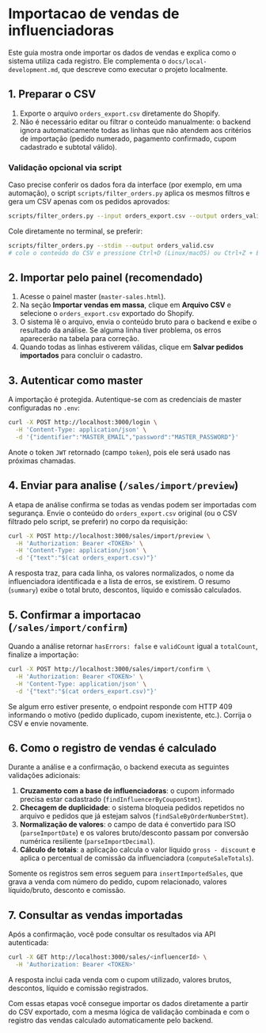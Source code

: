 # Importacao de vendas de influenciadoras

Este guia mostra onde importar os dados de vendas e explica como o sistema utiliza cada registro. Ele complementa o `docs/local-development.md`, que descreve como executar o projeto localmente.

## 1. Preparar o CSV

1. Exporte o arquivo `orders_export.csv` diretamente do Shopify.
2. Não é necessário editar ou filtrar o conteúdo manualmente: o backend ignora automaticamente todas as linhas que não atendem aos critérios de importação (pedido numerado, pagamento confirmado, cupom cadastrado e subtotal válido).

### Validação opcional via script

Caso precise conferir os dados fora da interface (por exemplo, em uma automação), o script `scripts/filter_orders.py` aplica os mesmos filtros e gera um CSV apenas com os pedidos aprovados:

```bash
scripts/filter_orders.py --input orders_export.csv --output orders_valid.csv
```

Cole diretamente no terminal, se preferir:

```bash
scripts/filter_orders.py --stdin --output orders_valid.csv
# cole o conteúdo do CSV e pressione Ctrl+D (Linux/macOS) ou Ctrl+Z + Enter (Windows)
```

## 2. Importar pelo painel (recomendado)

1. Acesse o painel master (`master-sales.html`).
2. Na seção **Importar vendas em massa**, clique em **Arquivo CSV** e selecione o `orders_export.csv` exportado do Shopify.
3. O sistema lê o arquivo, envia o conteúdo bruto para o backend e exibe o resultado da análise. Se alguma linha tiver problema, os erros aparecerão na tabela para correção.
4. Quando todas as linhas estiverem válidas, clique em **Salvar pedidos importados** para concluir o cadastro.

## 3. Autenticar como master

A importação é protegida. Autentique-se com as credenciais de master configuradas no `.env`:

```bash
curl -X POST http://localhost:3000/login \
  -H 'Content-Type: application/json' \
  -d '{"identifier":"MASTER_EMAIL","password":"MASTER_PASSWORD"}'
```

Anote o token `JWT` retornado (campo `token`), pois ele será usado nas próximas chamadas.

## 4. Enviar para analise (`/sales/import/preview`)

A etapa de análise confirma se todas as vendas podem ser importadas com segurança. Envie o conteúdo do `orders_export.csv` original (ou o CSV filtrado pelo script, se preferir) no corpo da requisição:

```bash
curl -X POST http://localhost:3000/sales/import/preview \
  -H 'Authorization: Bearer <TOKEN>' \
  -H 'Content-Type: application/json' \
  -d '{"text":"$(cat orders_export.csv)"}'
```

A resposta traz, para cada linha, os valores normalizados, o nome da influenciadora identificada e a lista de erros, se existirem. O resumo (`summary`) exibe o total bruto, descontos, líquido e comissão calculados.

## 5. Confirmar a importacao (`/sales/import/confirm`)

Quando a análise retornar `hasErrors: false` e `validCount` igual a `totalCount`, finalize a importação:

```bash
curl -X POST http://localhost:3000/sales/import/confirm \
  -H 'Authorization: Bearer <TOKEN>' \
  -H 'Content-Type: application/json' \
  -d '{"text":"$(cat orders_export.csv)"}'
```

Se algum erro estiver presente, o endpoint responde com HTTP 409 informando o motivo (pedido duplicado, cupom inexistente, etc.). Corrija o CSV e envie novamente.

## 6. Como o registro de vendas é calculado

Durante a análise e a confirmação, o backend executa as seguintes validações adicionais:

1. **Cruzamento com a base de influenciadoras**: o cupom informado precisa estar cadastrado (`findInfluencerByCouponStmt`).
2. **Checagem de duplicidade**: o sistema bloqueia pedidos repetidos no arquivo e pedidos que já estejam salvos (`findSaleByOrderNumberStmt`).
3. **Normalização de valores**: o campo de data é convertido para ISO (`parseImportDate`) e os valores bruto/desconto passam por conversão numérica resiliente (`parseImportDecimal`).
4. **Cálculo de totais**: a aplicação calcula o valor líquido `gross - discount` e aplica o percentual de comissão da influenciadora (`computeSaleTotals`).

Somente os registros sem erros seguem para `insertImportedSales`, que grava a venda com número do pedido, cupom relacionado, valores líquido/bruto, desconto e comissão.

## 7. Consultar as vendas importadas

Após a confirmação, você pode consultar os resultados via API autenticada:

```bash
curl -X GET http://localhost:3000/sales/<influencerId> \
  -H 'Authorization: Bearer <TOKEN>'
```

A resposta inclui cada venda com o cupom utilizado, valores brutos, descontos, líquido e comissão registrados.

Com essas etapas você consegue importar os dados diretamente a partir do CSV exportado, com a mesma lógica de validação combinada e com o registro das vendas calculado automaticamente pelo backend.
